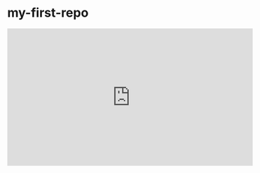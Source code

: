 # my-first-repo

<iframe width="560" height="315" src="https://www.youtube.com/embed/8CCTIKvk-Ac?si=XF-hIIVida87AWJL" title="YouTube video player" frameborder="0" allow="accelerometer; autoplay; clipboard-write; encrypted-media; gyroscope; picture-in-picture; web-share" allowfullscreen></iframe>
